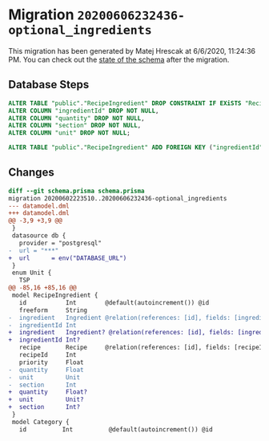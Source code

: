 # Migration `20200606232436-optional_ingredients`

This migration has been generated by Matej Hrescak at 6/6/2020, 11:24:36 PM.
You can check out the [state of the schema](./schema.prisma) after the migration.

## Database Steps

```sql
ALTER TABLE "public"."RecipeIngredient" DROP CONSTRAINT IF EXiSTS "RecipeIngredient_ingredientId_fkey",
ALTER COLUMN "ingredientId" DROP NOT NULL,
ALTER COLUMN "quantity" DROP NOT NULL,
ALTER COLUMN "section" DROP NOT NULL,
ALTER COLUMN "unit" DROP NOT NULL;

ALTER TABLE "public"."RecipeIngredient" ADD FOREIGN KEY ("ingredientId")REFERENCES "public"."Ingredient"("id") ON DELETE SET NULL  ON UPDATE CASCADE
```

## Changes

```diff
diff --git schema.prisma schema.prisma
migration 20200602223510..20200606232436-optional_ingredients
--- datamodel.dml
+++ datamodel.dml
@@ -3,9 +3,9 @@
 }
 datasource db {
   provider = "postgresql"
-  url = "***"
+  url      = env("DATABASE_URL")
 }
 enum Unit {
   TSP
@@ -85,16 +85,16 @@
 model RecipeIngredient {
   id           Int        @default(autoincrement()) @id
   freeform     String
-  ingredient   Ingredient @relation(references: [id], fields: [ingredientId])
-  ingredientId Int
+  ingredient   Ingredient? @relation(references: [id], fields: [ingredientId])
+  ingredientId Int?
   recipe       Recipe     @relation(references: [id], fields: [recipeId])
   recipeId     Int
   priority     Float
-  quantity     Float
-  unit         Unit
-  section      Int
+  quantity     Float?
+  unit         Unit?
+  section      Int?
 }
 model Category {
   id          Int          @default(autoincrement()) @id
```



